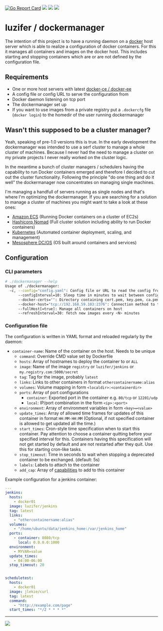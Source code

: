 [![Go Report Card](https://goreportcard.com/badge/github.com/Luzifer/dockermanager)](https://goreportcard.com/report/github.com/Luzifer/dockermanager)
![](https://badges.fyi/github/license/Luzifer/dockermanager)
![](https://badges.fyi/github/downloads/Luzifer/dockermanager)
![](https://badges.fyi/github/latest-release/Luzifer/dockermanager)

# luzifer / dockermanager

The intention of this project is to have a running daemon on a [docker](https://www.docker.com/) host server which is able to realize a configuration of docker containers. For this it manages all containers and images on the docker host. This includes starting and stopping containers which are or are not defined by the configuration file.

## Requirements

- One or more host servers with latest [docker-ce / docker-ee](https://store.docker.com/search?type=edition&offering=community)
- A config file or config URL to serve the configuration from
- Docker daemon listening on tcp port
- The dockermanager set up
- If you want to use images from a private registry put a `.dockercfg` file (`docker login`) to the homedir of the user running dockermanager

## Wasn't this supposed to be a cluster manager?

Yeah, speaking of pre-1.0 versions this is true. In the early development the dockermanager was intended to use a serf cluster to manage a whole cluster of machines. Because I never had the need to manage a cluster on my private projects I never really worked on the cluster logic.

In the meantime a bunch of cluster managers / schedulers having the capability to run Docker containers emerged and therefore I decided to cut out the cluster functionality. Following the principle "do one thing and do it well" the dockermanager now concentrates on managing single machines.

I'm managing a handfull of servers running as single nodes and that's where I'm optimizing the dockermanager. If you are searching for a solution to manage a cluster of machines you might want to take a look at these ones:

- [Amazon ECS](https://aws.amazon.com/ecs/) (Running Docker containers on a cluster of EC2s)
- [Hashicorp Nomad](https://www.nomadproject.io/) (Full cluster solution including ability to run Docker containers)
- [Kubernetes](https://kubernetes.io/) (Automated container deployment, scaling, and management)
- [Mesosphere DC/OS](https://mesosphere.com/product/) (OS built around containers and services)

## Configuration

### CLI parameters

```bash
# ./dockermanager --help
Usage of ./dockermanager:
  -c, --config="config.yaml": Config file or URL to read the config from
      --configInterval=10: Sleep time in minutes to wait between config reloads
      --docker-certs="": Directory containing cert.pem, key.pem, ca.pem for the registry
      --docker-host="tcp://192.168.59.103:2376": Connection method to the docker server
      --fullHost[=true]: Manage all containers on host
      --refreshInterval=30: fetch new images every <N> minutes
```

### Configuration file

The configuration is written in YAML format and reloaded regularly by the daemon:

- `container-name`: Name of the container on the host. Needs to be unique
  - `command`: Override CMD value set by Dockerfile
  - `hosts`: Array of hostnames to deploy the container to or `ALL`
  - `image`: Name of the image `registry` or `luzifer/jenkins` or `my.registry.com:5000/secret`
  - `tag`: Tag for the image, probably `latest`
  - `links`: Links to other containers in format `othercontainername:alias`
  - `volumes`: Volume mapping in form `<localdir>:<containerdir>`
  - `ports`: Array of port configurations
    - `container`: Exported port in the container e.g. `80/tcp` or `12201/udp`
    - `local`: IP/port combination in the form `<ip>:<port>`
  - `environment`: Array of environment variables in form `<key>=<value>`
  - `update_times`: Array of allowed time frames for updates of this container in format `HH:MM-HH:MM` (Optional, if not specified container is allowed to get updated all the time.)
  - `start_times`: Cron-style time specification when to start this container. Pay attention to choose a container quitting before your specified interval for this. Containers having this specification will not get started by default and are not restarted after they quit. Use this for starting cron-like tasks.
  - `stop_timeout`: Time in seconds to wait when stopping a deprecated container to be exchanged. (default: 5s)
  - `labels`: Labels to attach to the container
  - `add_cap`: Array of [capabilities](https://docs.docker.com/engine/reference/run/#runtime-privilege-and-linux-capabilities) to add to this container

Example configuration for a jenkins container:

```yaml
---
jenkins:
  hosts:
    - docker01
  image: luzifer/jenkins
  tag: latest
  links:
    - "othercontainername:alias"
  volumes:
    - "/home/ubuntu/data/jenkins_home:/var/jenkins_home"
  ports:
    - container: 8080/tcp
      local: 0.0.0.0:1000
  environment:
    - MYVAR=value
  update_times:
    - 04:00-06:00
  stop_timeout: 20


scheduletest:
  hosts:
    - docker01
  image: jlekie/curl
  tag: latest
  command:
    - "http://example.com/page"
  start_times: "*/2 * * * *"
```

----

![](https://d2o84fseuhwkxk.cloudfront.net/dockermanager.svg)
